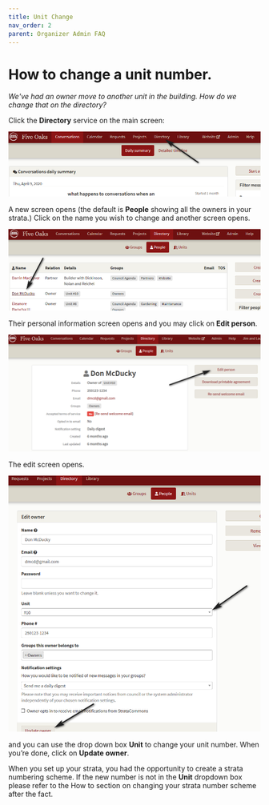 ```yaml
---
title: Unit Change
nav_order: 2
parent: Organizer Admin FAQ
---
```


# How to change a unit number.

*We've had an owner move to another unit in the building.  How do we change that on the directory?*

Click the **Directory** service on the main screen:

![choose directory](unitchange/directory.png)

A new screen opens (the default is **People** showing all the owners in your strata.)  Click on the name you wish to change and another screen opens. 

![people](unitchange/people.png)

Their personal information screen opens and you may click on **Edit person**.

![edit person](unitchange/editperson.png)

The edit screen opens. 

![update](unitchange/update.png)

and you can use the drop down box **Unit** to change your unit number.  When you’re done, click on **Update owner**.

When you set up your strata, you had the opportunity to create a strata numbering scheme.  If the new number is not in the **Unit** dropdown box please refer to the How to section on changing your strata number scheme after the fact.

